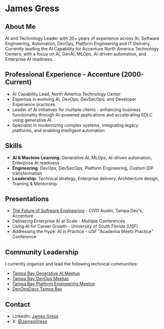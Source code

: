 # James Gress

## About Me
AI and Technology Leader with 30+ years of experience across AI, Software Engineering, Automation, DevOps, Platform Engineering and IT Delivery. Currently leading the AI Capability for Accenture North America Technology Centers, with a focus on AI, GenAI, MLOps, AI-driven automation, and Enterprise AI readiness.

## Professional Experience - Accenture (2000-Current)
- AI Capability Lead, North America Technology Center
- Expertise in evolving AI, DevOps, DevSecOps, and Developer Experience practices
- Leader of AI initiatives for multiple clients - enhancing business functionality through AI-powered applications and accelerating SDLC using generative AI
- Specialist in modernizing complex systems, integrating legacy platforms, and enabling intelligent automation

## Skills
- **AI & Machine Learning**: Generative AI, MLOps, AI-driven automation, Enterprise AI readiness
- **Engineering**: DevOps, DevSecOps, Platform Engineering, Custom IDP transformation
- **Leadership**: Technical strategy, Enterprise delivery, Architecture design, Training & Mentorship

## Presentations
- [The Future of Software Engineering](https://jmgress.github.io/futureofswe/) - CIVO Austin, Tampa Dev's, Accenture
- Delivering Enterprise AI at Scale - Multiple Conferences
- Using AI for Career Growth - University of South Florida (USF)
- Addressing the Hype: AI in Practice - USF "Academia Meets Practice" Conference

## Community Leadership
I currently organize and lead the following technical communities:
- [Tampa Bay Generative AI Meetup](https://www.meetup.com/tampa-bay-generative-ai-meetup/)
- [Tampa Bay DevOps Meetup](https://www.meetup.com/tampa-devops-meetup)
- [Tampa Bay Platform Engineering Meetup](https://www.meetup.com/tampabayplatformengineering/)
- [DevOpsDays Tampa Bay](https://devopsdays.org/events/2024-tampa/welcome/)

## Contact
- LinkedIn: [James Gress](https://www.linkedin.com/in/jamesgress/)
- X: [@JamesGress](https://x.com/jmgress)
